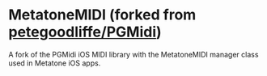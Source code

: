 MetatoneMIDI (forked from [petegoodliffe/PGMidi](https://github.com/petegoodliffe/PGMidi))
============

A fork of the PGMidi iOS MIDI library with the MetatoneMIDI manager class used in Metatone iOS apps.
